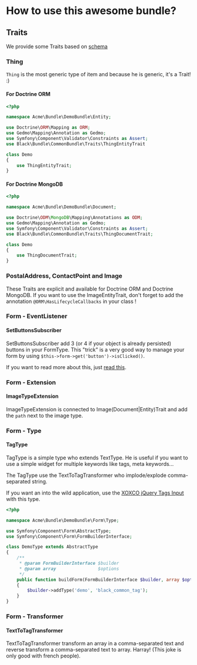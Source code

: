 How to use this awesome bundle?
===============================

## Traits

We provide some Traits based on [schema](http://www.schema.org)

### Thing

`Thing` is the most generic type of item and because he is generic, it's a Trait! :)

#### For Doctrine ORM

```php
<?php

namespace Acme\Bundle\DemoBundle\Entity;

use Doctrine\ORM\Mapping as ORM;
use Gedmo\Mapping\Annotation as Gedmo;
use Symfony\Component\Validator\Constraints as Assert;
use Black\Bundle\CommonBundle\Traits\ThingEntityTrait

class Demo
{
    use ThingEntityTrait;
}

```

#### For Doctrine MongoDB

```php
<?php

namespace Acme\Bundle\DemoBundle\Document;

use Doctrine\ODM\MongoDB\Mapping\Annotations as ODM;
use Gedmo\Mapping\Annotation as Gedmo;
use Symfony\Component\Validator\Constraints as Assert;
use Black\Bundle\CommonBundle\Traits\ThingDocumentTrait;

class Demo
{
    use ThingDocumentTrait;
}

```

### PostalAddress, ContactPoint and Image

These Traits are explicit and available for Doctrine ORM and Doctrine MongoDB. If you want to use
the ImageEntityTrait, don't forget to add the annotation `@ORM\HasLifecycleCallbacks` in your class !


### Form - EventListener

#### SetButtonsSubscriber

SetButtonsSubscriber add 3 (or 4 if your object is already persisted) buttons in your FormType. This "trick"
is a very good way to manage your form by using `$this->form->get('button')->isClicked()`.

If you want to read more about this, just [read this](http://symfony.com/blog/new-in-symfony-2-3-buttons-support-in-forms).


### Form - Extension

#### ImageTypeExtension

ImageTypeExtension is connected to Image(Document|Entity)Trait and add the `path` next to the image type.


### Form - Type

#### TagType

TagType is a simple type who extends TextType. He is useful if you want to use a simple widget for
multiple keywords like tags, meta keywords...

The TagType use the TextToTagTransformer who implode/explode comma-separated string.

If you want an into the wild application, use the
[XOXCO jQuery Tags Input](http://xoxco.com/projects/code/tagsinput/) with this type.

```php
<?php

namespace Acme\Bundle\DemoBundle\Form\Type;

use Symfony\Component\Form\AbstractType;
use Symfony\Component\Form\FormBuilderInterface;

class DemoType extends AbstractType
{
    /**
     * @param FormBuilderInterface $builder
     * @param array                $options
     */
    public function buildForm(FormBuilderInterface $builder, array $options)
    {
        $builder->addType('demo', 'black_common_tag');
    }
}
```

### Form - Transformer

#### TextToTagTransformer

TextToTagTransformer transform an array in a comma-separated text and reverse transform a
comma-separated text to array. Harray! (This joke is only good with french people).









